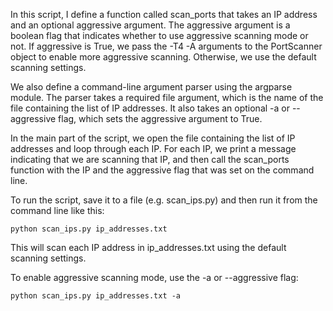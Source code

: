 In this script, I define a function called scan_ports that takes an IP address and an optional aggressive argument. The aggressive argument is a boolean flag that indicates whether to use aggressive scanning mode or not. If aggressive is True, we pass the -T4 -A arguments to the PortScanner object to enable more aggressive scanning. Otherwise, we use the default scanning settings.

We also define a command-line argument parser using the argparse module. The parser takes a required file argument, which is the name of the file containing the list of IP addresses. It also takes an optional -a or --aggressive flag, which sets the aggressive argument to True.

In the main part of the script, we open the file containing the list of IP addresses and loop through each IP. For each IP, we print a message indicating that we are scanning that IP, and then call the scan_ports function with the IP and the aggressive flag that was set on the command line.

To run the script, save it to a file (e.g. scan_ips.py) and then run it from the command line like this:

`python scan_ips.py ip_addresses.txt`

This will scan each IP address in ip_addresses.txt using the default scanning settings. 

To enable aggressive scanning mode, use the -a or --aggressive flag:

`python scan_ips.py ip_addresses.txt -a`
